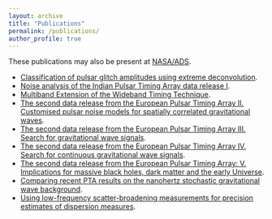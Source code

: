 ```yaml
---
layout: archive
title: "Publications"
permalink: /publications/
author_profile: true
---
```


These publications may also be present at [NASA/ADS](https://ui.adsabs.harvard.edu/search/p_=0&q=author%3A%22Arumugam%2C%20S.%22%20AND%20database%3Aastronomy&sort=date%20desc%2C%20bibcode%20desc).
* [Classification of pulsar glitch amplitudes using extreme deconvolution](https://www.sciencedirect.com/science/article/abs/pii/S2214404822000799?via%3Dihub). 
* [Noise analysis of the Indian Pulsar Timing Array data release I](https://journals.aps.org/prd/abstract/10.1103/PhysRevD.108.023008). 
* [Multiband Extension of the Wideband Timing Technique](https://academic.oup.com/mnras/article/527/1/213/7310865). 
* [The second data release from the European Pulsar Timing Array II. Customised pulsar noise models
for spatially correlated gravitational waves](https://www.aanda.org/articles/aa/full_html/2023/10/aa46842-23/aa46842-23.html).
* [The second data release from the European Pulsar Timing Array III. Search for gravitational wave
signals](https://www.aanda.org/articles/aa/abs/2023/10/aa46844-23/aa46844-23.html).
*  [The second data release from the European Pulsar Timing Array IV. Search for continuous gravitational
wave signals](https://arxiv.org/abs/2306.16226). 
* [The second data release from the European Pulsar Timing Array: V. Implications for massive black holes,
dark matter and the early Universe](https://arxiv.org/abs/2306.162271).
* [Comparing recent PTA results on the nanohertz stochastic gravitational wave background](https://arxiv.org/abs/2309.00693).
* [Using low-frequency scatter-broadening measurements for precision estimates of dispersion measures](https://arxiv.org/abs/2309.16765).

